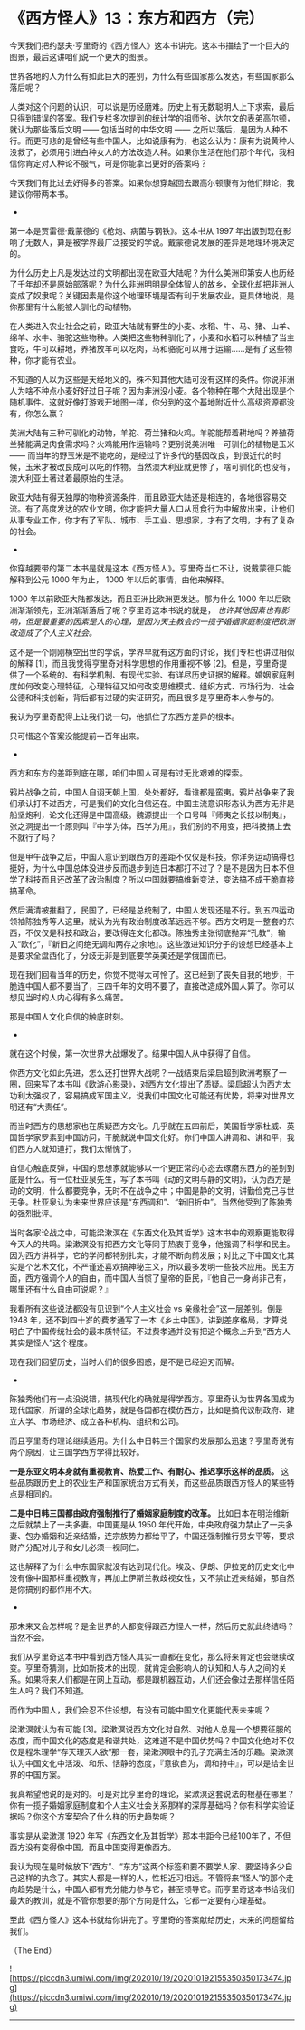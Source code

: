 # 《西方怪人》13：东方和西方（完）

今天我们把约瑟夫·亨里奇的《西方怪人》这本书讲完。这本书描绘了一个巨大的图景，最后这讲咱们说一个更大的图景。

世界各地的人为什么有如此巨大的差别，为什么有些国家那么发达，有些国家那么落后呢？

人类对这个问题的认识，可以说是历经磨难。历史上有无数聪明人上下求索，最后只得到错误的答案。我们专栏多次提到的统计学的祖师爷、达尔文的表弟高尔顿，就认为那些落后文明 —— 包括当时的中华文明 —— 之所以落后，是因为人种不行。而更可悲的是曾经有些中国人，比如说康有为，也这么认为：康有为说黄种人没救了，必须用引进白种女人的方法改造人种。如果你生活在他们那个年代，我相信你肯定对人种论不服气，可是你能拿出更好的答案吗？

今天我们有比过去好得多的答案。如果你想穿越回去跟高尔顿康有为他们辩论，我建议你带两本书。

*

第一本是贾雷德·戴蒙德的《枪炮、病菌与钢铁》。这本书从 1997 年出版到现在影响了无数人，算是被学界最广泛接受的学说。戴蒙德说发展的差异是地理环境决定的。

为什么历史上凡是发达过的文明都出现在欧亚大陆呢？为什么美洲印第安人也历经了千年却还是原始部落呢？为什么非洲明明是全体智人的故乡，全球化却把非洲人变成了奴隶呢？关键因素是你这个地理环境是否有利于发展农业。更具体地说，是你那里有什么能被人驯化的动植物。

在人类进入农业社会之前，欧亚大陆就有野生的小麦、水稻、牛、马、猪、山羊、绵羊、水牛、骆驼这些物种。人类把这些物种驯化了，小麦和水稻可以种植了当主食吃，牛可以耕地，养猪放羊可以吃肉，马和骆驼可以用于运输……是有了这些物种，你才能有农业。

不知道的人以为这些是天经地义的，殊不知其他大陆可没有这样的条件。你说非洲人为啥不种点小麦好好过日子呢？因为非洲没小麦。各个物种在哪个大陆出现是个随机事件。这就好像打游戏开地图一样，你分到的这个基地附近什么高级资源都没有，你怎么赢？

美洲大陆有三种可驯化的动物，羊驼、荷兰猪和火鸡。羊驼能帮着耕地吗？养殖荷兰猪能满足肉食需求吗？火鸡能用作运输吗？更别说美洲唯一可驯化的植物是玉米 —— 而当年的野玉米是不能吃的，是经过了许多代的基因改良，到很近代的时候，玉米才被改良成可以吃的作物。当然澳大利亚就更惨了，啥可驯化的也没有，澳大利亚土著过着最原始的生活。

欧亚大陆有得天独厚的物种资源条件，而且欧亚大陆还是相连的，各地很容易交流。有了高度发达的农业文明，你才能把大量人口从觅食行为中解放出来，让他们从事专业工作，你才有了军队、城市、手工业、思想家，才有了文明，才有了复杂的社会。

*

你穿越要带的第二本书是就是这本《西方怪人》。亨里奇当仁不让，说戴蒙德只能解释到公元 1000 年为止， 1000 年以后的事情，由他来解释。

1000 年以前欧亚大陆都发达，而且亚洲比欧洲更发达。那为什么 1000 年以后欧洲渐渐领先，亚洲渐渐落后了呢？亨里奇这本书说的就是， *也许其他因素也有影响，但是最重要的因素是人的心理，是因为天主教会的一揽子婚姻家庭制度把欧洲改造成了个人主义社会。*

这不是一个刚刚横空出世的学说，学界早就有这方面的讨论，我们专栏也讲过相似的解释 [1]，而且我觉得亨里奇对科学思想的作用重视不够 [2]。但是，亨里奇提供了一个系统的、有科学机制、有现代实验、有详尽历史证据的解释。婚姻家庭制度如何改变心理特征，心理特征又如何改变思维模式、组织方式、市场行为、社会公德和科技创新，背后都有过硬的实证研究，而且很多是亨里奇本人参与的。

我认为亨里奇配得上让我们说一句，他抓住了东西方差异的根本。

只可惜这个答案没能提前一百年出来。

*

西方和东方的差距到底在哪，咱们中国人可是有过无比艰难的探索。

鸦片战争之前，中国人自诩天朝上国，处处都好，看谁都是蛮夷。鸦片战争来了我们承认打不过西方，可是我们的文化自信还在。中国主流意识形态认为西方无非是船坚炮利，论文化还得是中国高级。魏源提出一个口号叫『师夷之长技以制夷』，张之洞提出一个原则叫『中学为体，西学为用』，我们别的不用变，把科技搞上去不就行了吗？

但是甲午战争之后，中国人意识到跟西方的差距不仅仅是科技。你洋务运动搞得也挺好，为什么中国总体没进步反而退步到连日本都打不过了？是不是因为日本不但学了科技而且还改革了政治制度？所以中国就要搞维新变法，变法搞不成干脆直接搞革命。

然后满清被推翻了，民国了，已经是总统制了，中国人发现还是不行。到五四运动领袖陈独秀等人这里，就认为光有政治制度改革远远不够。西方文明是一整套的东西，不仅仅是科技和政治，要改得连文化都改。陈独秀主张彻底抛弃“孔教”，输入“欧化”，『新旧之间绝无调和两存之余地』。这些激进知识分子的设想已经基本上是要求全盘西化了，分歧无非是到底要学英美还是学俄国而已。

现在我们回看当年的历史，你觉不觉得太可怜了。这已经到了丧失自我的地步，干脆连中国人都不要当了，三四千年的文明不要了，直接改造成外国人算了。你可以想见当时的人内心得有多么痛苦。

那是中国人文化自信的触底时刻。

*

就在这个时候，第一次世界大战爆发了。结果中国人从中获得了自信。

你西方文化如此先进，怎么还打世界大战呢？一战结束后梁启超到欧洲考察了一圈，回来写了本书叫《欧游心影录》，对西方文化提出了质疑。梁启超认为西方太功利太强权了，容易搞成军国主义，说我们中国文化可能还有优势，将来对世界文明还有“大责任”。

而当时西方的思想家也在质疑西方文化。几乎就在五四前后，美国哲学家杜威、英国哲学家罗素到中国访问，干脆就说中国文化好。你们中国人讲调和、讲和平，我们西方人就知道打，我们太惭愧了。

自信心触底反弹，中国的思想家就能够以一个更正常的心态去琢磨东西方的差别到底是什么。有一位杜亚泉先生，写了本书叫《动的文明与静的文明》，认为西方是动的文明，什么都要竞争，无时不在战争之中；中国是静的文明，讲勤俭克己与世无争。杜亚泉认为未来世界应该是“东西调和”、“新旧折中”。当然他受到了陈独秀的强烈批评。

当时各家论战之中，可能梁漱溟在《东西文化及其哲学》这本书中的观察更能取得今天人的共鸣。梁漱溟没有把西方文化等同于热衷于竞争，他强调了科学和民主。因为西方讲科学，它的学问都特别扎实，才能不断向前发展；对比之下中国文化其实是个艺术文化，不严谨还喜欢搞神秘主义，所以最多发明一些技术应用。民主方面，西方强调个人的自由，而中国人当惯了皇帝的臣民，『他自己一身尚非己有，哪里还有什么自由可说呢？』

我看所有这些说法都没有见识到“个人主义社会 vs 亲缘社会”这一层差别。倒是1948 年，还不到四十岁的费孝通写了一本《乡土中国》，讲到差序格局，才算说明白了中国传统社会的最本质特征。不过费孝通并没有把这个概念上升到“西方人其实是怪人”这个程度。

现在我们回望历史，当时人们的很多困惑，是不是已经迎刃而解。

*

陈独秀他们有一点没说错，搞现代化的确就是得学西方。亨里奇认为世界各国成为现代国家，所谓的全球化趋势，就是各国都在模仿西方，比如是搞代议制政府、建立大学、市场经济、成立各种机构、组织和公司。

而且亨里奇的理论继续适用。为什么中日韩三个国家的发展那么迅速？亨里奇说有两个原因，让三国学西方学得比较好。

 **一是东亚文明本身就有重视教育、热爱工作、有耐心、推迟享乐这样的品质。** 这些品质跟历史上的农业生产和国家统治方式有关，而这些品质跟西方怪人的某些特点是相同的。

 **二是中日韩三国都由政府强制推行了婚姻家庭制度的改革。** 比如日本在明治维新之后就禁止了一夫多妻。中国更是从 1950 年代开始，中央政府强力禁止了一夫多妻、包办婚姻和近亲结婚，连宗族势力都给平了，中国还强制推行男女平等，要求财产分配对儿子和女儿必须一视同仁。

这也解释了为什么中东国家就没有达到现代化。埃及、伊朗、伊拉克的历史文化中没有像中国那样重视教育，再加上伊斯兰教歧视女性，又不禁止近亲结婚，那自然是你搞别的都作用不大。

*

那未来又会怎样呢？是全世界的人都变得跟西方怪人一样，然后历史就此终结吗？当然不会。

我们从亨里奇这本书中看到西方怪人其实一直都在变化，那么将来肯定也会继续改变。亨里奇猜测，比如新技术的出现，就肯定会影响人的认知和人与人之间的关系。如果将来人们都是在网上互动，都是跟机器互动，人们还会像过去那样信任陌生人吗？我们不知道。

而作为中国人，我们会忍不住设想，有没有可能中国文化更能代表未来呢？

梁漱溟就认为有可能 [3]。梁漱溟说西方文化对自然、对他人总是一个想要征服的态度，而中国文化的态度是和谐共处，这难道不是中国优势吗？中国文化绝对不仅仅是程朱理学“存天理灭人欲”那一套，梁漱溟眼中的孔子充满生活的乐趣。梁漱溟认为中国文化中活泼、和乐、恬静的态度，『意欲自为，调和持中』，可以是给全世界的中国方案。

我真希望他说的是对的。可是对比亨里奇的理论，梁漱溟这套说法的根基在哪里？你有一揽子婚姻家庭制度和个人主义社会关系那样的深厚基础吗？你有科学实验证据吗？你这个方案契合了什么样的历史趋势呢？

事实是从梁漱溟 1920 年写《东西文化及其哲学》那本书距今已经100年了，不但西方没有变得像中国，而且中国变得更像西方。

我认为现在是时候放下“西方”、“东方”这两个标签和要不要学人家、要坚持多少自己这样的执念了。其实人都是一样的人，性相近习相远。不管将来“怪人”的那个走向趋势是什么，中国人都有充分能力参与它，甚至领导它。而亨里奇这本书给我们最大的教训，就是不管你想要的那个方向是什么，它都一定要有心理基础。

至此《西方怪人》这本书就给你讲完了。亨里奇的答案献给历史，未来的问题留给我们。

（The End）

![https://piccdn3.umiwi.com/img/202010/19/202010192155350350173474.jpg](https://piccdn3.umiwi.com/img/202010/19/202010192155350350173474.jpg)

---
